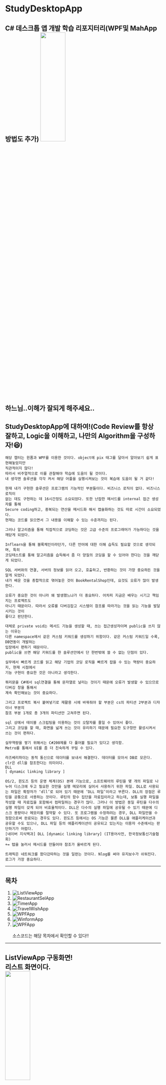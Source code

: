 # StudyDesktopApp
C# 데스크톱 앱 개발 학습 리포지터리(WPF및 MahApp방법도 추가)
<img src="https://github.com/ochestra365/StudyDesktopApp/blob/main/WPFApp/WpfAdvBank/FineDustMonApp/Git_hub_Image/%EC%88%98%EB%8B%AC.png" width="40%" height="30%" ><br><br>
하느님..이해가 잘되게 해주세요..
--------------
## StudyDesktopApp에 대하여!(Code Review를 항상 잘하고, Logic을 이해하고, 나만의 Algorithm을 구성하자!😆)
~~~
해당 챕터는 윈폼과 WPF를 이용한 것이다. object에 pix 태그를 달아서 알아보기 쉽게 표현해놓았지만
직관적이지 않다!
따라서 비주얼적으로 이를 관찰해야 학습에 도움이 될 것이다. 
내 생각엔 솔루션을 각각 켜서 해당 어플을 실행시켜보는 것이 복습에 도움이 될 거 같다!
~~~

~~~
현재 내가 구현한 솔루션은 프로그램의 기능적인 부분들이다. 비즈니스 로직이 없다. 비즈니스 로직이
없는 데도 구현하는 데 16시간정도 소요되었다. 또한 난잡한 메서드를 internal 접근 생성자를 통해
Secure coding하고, 중복되는 연산을 메서드화 해서 캡슐화하는 것도 따로 시간이 소요되었다.
현재는 코드를 읽으면서 그 내용을 이해할 수 있는 수준까지는 된다.

그러나 알고리즘을 통해 직접적으로 코딩하는 것은 고급 수준의 프로그래머가 가능하다는 것을 
깨닫게 되었다. 

Inflearn을 통해 블록체인이라던가, 다른 언어에 대한 이해 습득도 필요할 것으로 생각되며, 특히
코딩테스트를 통해 알고리즘을 습득해서 좀 더 양질의 코딩을 할 수 있어야 한다는 것을 깨닫게 되었다.

SQL 서버와의 연결, 서버의 정보를 읽어 오고, 호출하고, 반환하는 것이 가장 중요하든 것을 알게 되었다.
내가 배운 것을 총합적으로 엮어놓은 것이 BookRentalShop인데, 요것도 오류가 많이 발생한다.

오류가 중요한 것이 아니라 왜 발생했느냐가 더 중요하다. 어차피 지금은 배우는 시기고 책임지는 프로젝트도
아니기 때문이다. 따라서 오류를 디버깅잡고 시스템이 참조를 따라가는 것을 읽는 기능을 발달시키는 것이
좋다고 판단한다.

대체로 private void는 메서드 기능을 생성할 때, 쓰는 접근생성자이며 public을 쓰지 않는 이유는
다른 namespace에서 같은 커스텀 키워드를 생성하기 위함이다. 같은 커스텀 키워드일 수록, DB연동이 개발하는
입장에서 편하기 때문이다.
public을 쓰면 해당 키워드를 한 솔루션안에서 단 한번밖에 쓸 수 없는 단점이 있다.

실무에서 빠르게 코드를 읽고 해당 기업의 코딩 로직을 빠르게 잡을 수 있는 역량이 중요하지, 현재 시점에서
기능 구현이 중요한 것은 아니라고 생각한다.

쿼리문을 C#에서 sql연결을 통해 문자열로 날리는 것이기 때문에 오류가 발생할 수 있으므로 디버깅 창을 통해서
계속 확인해보는 것이 중요하다.

그리고 프로젝트 복사 붙여넣기로 재활용 시에 바꿔줘야 할 부분은 cs의 파티션 2부분과 디자이너 부분의
참조 부분 1개로 총 3개의 파티션만 고쳐주면 된다.

sql 상에서 테이블 스크립팅을 이용하는 것이 오탈자를 줄일 수 있어서 좋다.
그리고 코딩을 할 때, 화면을 넓게 쓰는 것이 유리하기 때문에 필요한 도구창만 활성시켜서 쓰는 것이 편하다.

실무역량을 쌓기 위해서는 C#200제를 다 풀어볼 필요가 있다고 생각함.
Metro를 통해서 UI를 좀 더 친숙하게 꾸밀 수 있다.
~~~

~~~
라즈베리파이는 동적 통신으로 데이터를 보내서 해결한다. 데이터를 모아서 DB로 모은다. clr은 dll을 참조한다는 의미이다.
DLL
[ dynamic linking library ]

OS/2, 윈도즈 등의 운영 체계(OS) 본래 기능으로, 소프트웨어의 루틴을 몇 개의 파일로 나누어 디스크에 두고 필요한 것만을 실행 메모리에 실어서 사용하기 위한 파일. DLL로 사용되는 파일은 확장자가 ‘dll’로 되어 있기 때문에 ‘DLL 파일’이라고 부른다. DLL의 장점은 루틴을 공통으로 사용하는 것이다. 루틴의 함수 집단을 자료집이라고 하는데, 보통 실행 파일을 작성할 때 자료집을 포함해서 컴파일하는 경우가 많다. 그러나 이 방법은 동일 루틴을 다수의 실행 파일이 갖게 되어 비효율적이다. DLL은 다수의 실행 파일에 공유될 수 있기 때문에 디스크 용량이나 메모리를 절약할 수 있다. 또 프로그램을 수정하려는 경우, DLL 파일만을 수정함으로써 완료되는 경우도 있다. 윈도즈 등에서는 OS 기능은 물론 DLL을 애플리케이션과 공유할 수도 있으나, DLL 파일 등의 애플리케이션이 공유되고 있는지는 이용자 수준에서는 판단하기가 어렵다.
[네이버 지식백과] DLL [dynamic linking library] (IT용어사전, 한국정보통신기술협회)
+= 텝을 눌러서 메서드를 만들어야 참조가 올바르게 된다.

트래픽은 네트워크를 왔다갔따하는 것을 일컫는 것이다. Nlog를 써야 유지보수가 쉬워진다. 로그가 가장 중요하다.
~~~
---------------
## 목차
1. ![ListViewApp](https://github.com/ochestra365/StudyDesktopApp/tree/main/ListViewApp)
2. ![RestaurantSelApp](https://github.com/ochestra365/StudyDesktopApp/tree/main/RestaurantSelApp)
3. ![TimerApp](https://github.com/ochestra365/StudyDesktopApp/tree/main/TimerApp)
4. ![TravelWishApp](https://github.com/ochestra365/StudyDesktopApp/tree/main/TravelWishApp)
5. ![WPFApp](https://github.com/ochestra365/StudyDesktopApp/tree/main/WPFApp)
6. ![WinformApp](https://github.com/ochestra365/StudyDesktopApp/tree/main/WinformApp)
7. ![WPFApp](https://github.com/ochestra365/StudyDesktopApp/tree/main/WPFApp)<br><br>
소스코드는 해당 목차에서 확인할 수 있다!!
-------------
ListViewApp 구동화면!<br>
리스트 화면이다.<br>
<img src="https://github.com/ochestra365/StudyDesktopApp/blob/main/ListViewApp/Images/%EB%A6%AC%EC%8A%A4%ED%8A%B8.png" width="40%" height="30%" ><br>
자세히 화면이다.<br>
<img src="https://github.com/ochestra365/StudyDesktopApp/blob/main/ListViewApp/Images/%EC%9E%90%EC%84%B8%ED%9E%88.png" width="40%" height="30%" ><br>
작은 아이콘 화면이다.<br>
<img src="https://github.com/ochestra365/StudyDesktopApp/blob/main/ListViewApp/Images/%EC%9E%91%EC%9D%80%EC%95%84%EC%9D%B4%EC%BD%98.png" width="40%" height="30%" ><br>
큰 아이콘 화면이다.<br>
<img src="https://github.com/ochestra365/StudyDesktopApp/blob/main/ListViewApp/Images/%ED%81%B0%20%EC%95%84%EC%9D%B4%EC%BD%98.png" width="40%" height="30%" ><br><br>
윈폼의 ListBox를 활용한 앱 구동원리를 배울 수 있었다. 속성의 네임을 잘 정하고, 윈폼화면을 먼저 구성하는 것이 작업효율이 높다.
-------------
레스토랑 초기화면!<br>
<img src="https://github.com/ochestra365/StudyDesktopApp/blob/main/RestaurantSelApp/images_for_Github/%EB%A0%88%EC%8A%A4%ED%86%A0%EB%9E%91%EC%B4%88%EA%B8%B0%ED%99%94%EB%A9%B4.png" width="40%" height="30%" ><br>
레스토랑 이미지 리스트<br>
<img src="https://github.com/ochestra365/StudyDesktopApp/blob/main/RestaurantSelApp/images_for_Github/%EB%A0%88%EC%8A%A4%ED%86%A0%EB%9E%91%20%EC%9D%B4%EB%AF%B8%EC%A7%80%20%EB%A6%AC%EC%8A%A4%ED%8A%B8.png" width="40%" height="30%" ><br><br>
리스트를 만들고 추가할 수 있는 기능적인 면을 중요시 했다.😁
-------------
주소록 앱 초기화면!<br>
<img src="https://github.com/ochestra365/StudyDesktopApp/blob/main/WPFApp/WpfAdvBank/AddressInfoApp/image_for_Github/%EC%A3%BC%EC%86%8C%EB%A1%9D%20%EC%B4%88%EA%B8%B0%ED%99%94%EB%A9%B4.png" width="40%" height="30%" ><br><br>
드디어! 데이터베이스와의 접전이다!!😎 가장 중요한 것은 데이터베이스와의 **Connection String을 틔워주는 것이다!!! 아래의 코드는 연결 코드!**<br><br>
~~~
 try
            {
                using (SqlConnection conn = new SqlConnection(connString))//sql과의 연결을 터준다.
                {
                    if (conn.State == ConnectionState.Closed)//파라미터의 상태값이 연결된 상태의 닫힌 값과 같으면
                        conn.Open();//참일 때 sql커넥션 연결을 튼다. 거짓은 필요없다. 오로지 측정된 참값만 넣으니까

                    var query = $" insert into Tbl_PhotoResister " +
                                $" (CurrentDt, value, SimulFlag) " +
                                $" values " +
                                $" ('{data.Current.ToString("yyyy-MM-dd HH:mm:ss")}','{data.Value}','{(data.SimulFlag==true ? "1" : "0")}'); ";
                    //sql로 옮기면서 해당 부분의 데이터 타입이 1,0 출력이 아닌 true,false부분으로 나뉜다.
                    //value뒷부분은 쿼리문에서 들어가는 실제 데이터값에 해당하면 이를 측정하여 날리는 경로는 C#에서 한다.
                    //라즈베리파이에서 측정한 값을 C#에서 측정하고, 이를 query 문자데이터타입으로 ssms에 날려서 기입하게 만든다.
                    SqlCommand cmd = new SqlCommand(query, conn);//cmd라는 것은 쿼리문 날린 것을 연결해주는 클래스(기능)을 의미한다.
                    cmd.ExecuteNonQuery(); //메서드 연산을 호출해 주는 곳이 없으니 여기서 호출해준다.
                }
            }
            catch (Exception ex)
            {
                Debug.WriteLine($"예외발생 : {ex.Message}");//오류가 발생하면 디버그를 하고 메세지를 사용자에게 알린다.
            }
~~~
<br>
<img src="https://github.com/ochestra365/StudyDesktopApp/blob/main/WPFApp/WpfAdvBank/AddressInfoApp/image_for_Github/%EC%97%B0%EA%B2%B0%EC%B6%94%EA%B0%80%ED%99%94%EB%A9%B4.png" width="40%" height="30%" ><br>
SQL DB에 접속해보자!!!!!!<br>
<img src="https://github.com/ochestra365/StudyDesktopApp/blob/main/WPFApp/WpfAdvBank/AddressInfoApp/image_for_Github/%EC%97%B0%EA%B2%B0%EB%8F%84%EC%A4%91%ED%99%94%EB%A9%B4.png" width="40%" height="30%" ><br>
해커에게 가장 노출되어서 안되는 점은 나의 IP주소와 비밀번호다! 이거 잘못하면 SQL Injection을 통해 다 지워버린다!<br>
Helper의 common 폴더를 이용해서 Secure Coding을 해서 중요한 IP정보나 Password를 Hiding해야 한다.<br>
<img src="https://github.com/ochestra365/StudyDesktopApp/blob/main/WPFApp/WpfAdvBank/AddressInfoApp/image_for_Github/Helper%EC%BD%94%EB%93%9C.png" width="40%" height="30%" ><br>
var라는 변수를 통해 sql에 직접적으로 쿼리를 날리는 것이고, 필요한 시스템 도구는 using 함수를 통해서 이용해줘야 한다.<br><br>
아래의 코드는 가장 중요한 구문이다!!! 실무에서도 자주 쓰일 아주 좋은 것이다.<br><br>


~~~
using System;
using System.Net;

namespace BookRentalShopApp.Helper
{
    public class Common
    {
        public static string ConnString = "Data Source=@@@@@@@@@@@;" +
            "Initial Catalog=bookrentalshop;" +
            "Persist Security Info=True;" +
            "User ID=sa;" +
            "Password=@@@@@@@@@@@@";

        public static string LoginUserId = string.Empty;

        /// <summary>
        /// 아이피주소 받아오는 메서드
        /// </summary>
        /// <returns></returns>
        internal static string GetLocalIp()
        {
            string localIP = "";
            IPHostEntry host = Dns.GetHostEntry(Dns.GetHostName());
            foreach (IPAddress ip in host.AddressList)//주소리스트에 들어있는 것에 한번씩 반복 적용되는 것이다.
            {
                if (ip.AddressFamily == System.Net.Sockets.AddressFamily.InterNetwork)
                {
                    localIP = ip.ToString();
                    break;
                }
            }

            return localIP;
        }

        internal static string ReplaceCmdText(string strSource)//SQL INJECTION 방지구문
        {
            var result = strSource.Replace("'", "’");//sql쿼리에 쓰는 것과 다른 거다. 해킹방지에 큰 도움이 된다. 작은 따옴표를 다른 것으로 변환시켜 침투를 방지한다.
            result = result.Replace("--", "");//주석처리하는 거를 날리면 공백으로 반환하겠다.
            result = result.Replace(";", "");//실행 처리에 필요한 ;를 공백으로 날려버리겠다.

            return result;
        }
    }
~~~
<br>
ip와 password는 해당 코드에서 가렸다. 캡슐화를 통해서 정보를 은닉해야 하는 것이다. 당연히 Helper 폴더에는 많은 참조가 걸려있다. 18개나 걸려있었다.<br>
이때 중요한 접근 한정자는 internal이다. 이것이 핵심이다.!!<br>
▶ 접근 한정자 중 하나<br><br>
▶ 뜻 : 내부적인<br><br>
▶ 해당 접근 지정자가 선언된 클래스, 변수, 함수, 형식 등등은 같은 어셈블리 내에서만 접근 가능<br><br>
 - 즉 해당 프로젝트에서 public 처럼 사용 가능하고, 외부에서는 private<br><br>
 - 어셈블리<br><br>
  - 한 프로젝트가 뽑아내는 결과물<br><br>
▶ 사용<br><br>
 - 경험담 : 일관성 없는 엑세스 가능성 에러가 떴을 때 클래스를 internal 로 변경해주니 에러 사라짐<br><br>

-------------
NUGET 패키지!<br><br>

누겟 패키지란 무엇인가?<br>
쉽게 말해 HTML의 CSS같은 것이다! User Interface를 위해서 하는 것이며, 라이센스는 MIT것을 쓰는 것이 좋다.<br>엑셀은 NPOI<br><br> 그리고 로그를 계속 찍어주는 NLoG도 깔아줘야 유지보수가 쉽다!

<img src="https://github.com/ochestra365/StudyDesktopApp/blob/main/WPFApp/WpfAdvBank/FineDustMonApp/Git_hub_Image/Json%EC%BD%94%EB%93%9C.png" width="40%" height="30%" ><br>
<img src="https://github.com/ochestra365/StudyDesktopApp/blob/main/WPFApp/WpfAdvBank/FineDustMonApp/Git_hub_Image/Nuget%ED%8C%A8%ED%82%A4%EC%A7%80%EC%97%90%EC%84%9C%20%EA%B9%94%EC%95%84%EB%B3%B8%20%EA%B2%83%EB%93%A4.png" width="40%" height="30%" ><br>
<img src="https://github.com/ochestra365/StudyDesktopApp/blob/main/WPFApp/WpfAdvBank/FineDustMonApp/Git_hub_Image/%EC%8A%B9%EC%9D%B8%EB%82%9C%20%ED%99%94%EB%A9%B4.png" width="40%" height="30%" ><br>
<img src="https://github.com/ochestra365/StudyDesktopApp/blob/main/WPFApp/WpfAdvBank/FineDustMonApp/Git_hub_Image/%ED%82%A4%EC%9E%85%EB%A0%A5.png" width="40%" height="30%" ><br>
<img src="https://github.com/ochestra365/StudyDesktopApp/blob/main/WPFApp/WpfAdvBank/FineDustMonApp/Git_hub_Image/%ED%95%AD%EC%83%81%EB%B3%B5%EC%82%AC%EC%8B%9C%EC%BC%9C%EC%A4%80%20%EC%97%91%EC%85%80%ED%8C%8C%EC%9D%BC.png" width="40%" height="30%" ><br><br>

<img src="https://github.com/ochestra365/StudyDesktopApp/blob/main/WPFApp/WpfAdvBank/FineDustMonApp/Git_hub_Image/%EC%BB%A4%EC%97%AC%EC%9A%B4%20%EC%88%98%EB%8B%AC.png" width="40%" height="30%" ><br><br>
어려우니까 귀여운 수달을 보고 힐링해야 한다.<br><br>
상당히 오류가 많이 발생했는데, 원인은 다음과 같다. 빌드만 되고 실행은 안될수 있음.(F5 눌러서 디버깅 잡아봐야 한다.)
1. 원본 엑셀파일의 공백 부분을 다 날려줘야 한다.
2. XAML의 컨텐츠 구분을 잘 해줘야 한다.
3. cs에서 중복 for문을 적을 때, 호출되는 값을 잘 적어 줘야 한다.
4. 파일명을 잘 적어서 컴파일러가 호출이 잘 되게 읽어줘야 한다.
NPOI Load 예제
~~~
using MahApps.Metro.Controls;
using NPOI.HSSF.UserModel;
using NPOI.SS.UserModel;
using System;
using System.Collections.Generic;
using System.Diagnostics;
using System.IO;
using System.Windows;
using System.Xml;

namespace FineDustMonApp
{
    /// <summary>
    /// MainWindow.xaml에 대한 상호 작용 논리
    /// </summary>
    public partial class MainWindow : MetroWindow
    {
        private readonly string excelPath = $@"{AppDomain.CurrentDomain.BaseDirectory}busan_station_list.xls";
        private string openApiUrl = "http://apis.data.go.kr/B552584/ArpltnInforInqireSvc/getMsrstnAcctoRltmMesureDnsty?" +
            "serviceKey=cbuOX7pcf5ks83BOnRHQuesdDZ446xEaHEr5az1XlAcQkkO1YS7LDBD1zEs4YkwqWx0IKRh8G%2FUXmQUYaHkP0Q%3D%3D&" +//서비스 키는 본인의 것이다.
            "returnType=xml&" +
            "numOfRows=100&pageNo=1&" +
            "ver=1.0&"+
            "stationName=";//가장 실수를 많이하게 되는 부분이다.
        //요런 형식으로 바꿔주고, stationName만 읽는 형식으로 고쳐줘야 한다.
        public MainWindow()
        {
            InitializeComponent();
        }

        private void MetroWindow_Loaded(object sender, RoutedEventArgs e)
        {
            //엑셀파일에서 측정소 가져오기
            IWorkbook wb = null;
            ISheet sh = null;

            using(FileStream fs = new FileStream(excelPath, FileMode.Open, FileAccess.Read))//경로 설정, 경로 열고, 경로 읽는다.
            {
                wb = new HSSFWorkbook(fs);
            }

            List<string> lstLabs = new List<string>();//컬렉션 생성

            sh = wb.GetSheetAt(0);//시트 1번에서 데이터를 읽어온다.
            int rowCount = sh.LastRowNum;//마지막까지 행값을 읽는다.

            try
            {
                for (int r = 0; r < rowCount; r++)
                {
                    if (r == 0) continue;
                    lstLabs.Add(sh.GetRow(r).Cells[1].ToString());//리스트에 행들을 다 읽어서 넣어주겠따.ㅇ

                }
                CboStations.ItemsSource = lstLabs;
            }
            catch (Exception ex)
            {
            }
        }

        private void CboStations_SelectionChanged(object sender, System.Windows.Controls.SelectionChangedEventArgs e)
        {
            lstResult = new List<FineDustInfo>();

            if(CboStations.SelectedItem!=null)//컬랙션에서 선택된 값들이 빈값이 아니면 아래의 로직을 실행한다.
            {
                openApiUrl += CboStations.SelectedItem.ToString();//문자열로 다 날린다.
                XmlDocument xml = new XmlDocument();
                xml.Load(openApiUrl);
                XmlNodeList xnList = xml.SelectNodes("/response/body/items/item");//xml의 body 부분만 사용해라 head부분은 필요없다.

                foreach (XmlNode item in xnList)
                {
                    //Debug.WriteLine($"dateTime : {item["datetime"].InnerText}");-->시간을 잘 불러오는 가 확인해본 구문이다.
                    lstResult.Add(new FineDustInfo() { 
                    DataTime = item["dataTime"].InnerText//,
                  /*  Khai=int.Parse(item["khaiValue"].InnerText),
                    So2=float.Parse(item["so2Value"].InnerText),*/
                    });
                }
            }

            DgrFineDustInfos.ItemsSource = lstResult;
        }

        private List<FineDustInfo> lstResult;
    }
}


~~~
dd
